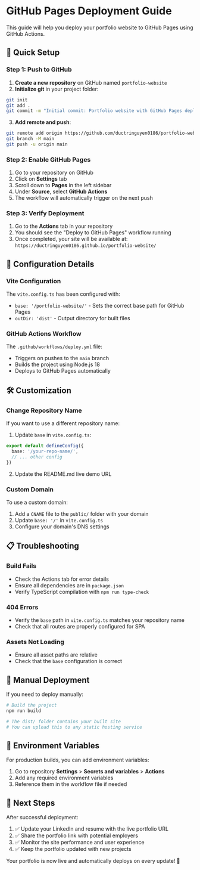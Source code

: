 # GitHub Pages Deployment Guide

This guide will help you deploy your portfolio website to GitHub Pages using GitHub Actions.

## 🚀 Quick Setup

### Step 1: Push to GitHub

1. **Create a new repository** on GitHub named `portfolio-website`
2. **Initialize git** in your project folder:
```bash
git init
git add .
git commit -m "Initial commit: Portfolio website with GitHub Pages deployment"
```

3. **Add remote and push**:
```bash
git remote add origin https://github.com/ductringuyen0186/portfolio-website.git
git branch -M main
git push -u origin main
```

### Step 2: Enable GitHub Pages

1. Go to your repository on GitHub
2. Click on **Settings** tab
3. Scroll down to **Pages** in the left sidebar
4. Under **Source**, select **GitHub Actions**
5. The workflow will automatically trigger on the next push

### Step 3: Verify Deployment

1. Go to the **Actions** tab in your repository
2. You should see the "Deploy to GitHub Pages" workflow running
3. Once completed, your site will be available at:
   `https://ductringuyen0186.github.io/portfolio-website/`

## 🔧 Configuration Details

### Vite Configuration

The `vite.config.ts` has been configured with:
- `base: '/portfolio-website/'` - Sets the correct base path for GitHub Pages
- `outDir: 'dist'` - Output directory for built files

### GitHub Actions Workflow

The `.github/workflows/deploy.yml` file:
- Triggers on pushes to the `main` branch
- Builds the project using Node.js 18
- Deploys to GitHub Pages automatically

## 🛠️ Customization

### Change Repository Name

If you want to use a different repository name:

1. Update `base` in `vite.config.ts`:
```typescript
export default defineConfig({
  base: '/your-repo-name/',
  // ... other config
})
```

2. Update the README.md live demo URL

### Custom Domain

To use a custom domain:

1. Add a `CNAME` file to the `public/` folder with your domain
2. Update `base: '/'` in `vite.config.ts`
3. Configure your domain's DNS settings

## 📋 Troubleshooting

### Build Fails
- Check the Actions tab for error details
- Ensure all dependencies are in `package.json`
- Verify TypeScript compilation with `npm run type-check`

### 404 Errors
- Verify the `base` path in `vite.config.ts` matches your repository name
- Check that all routes are properly configured for SPA

### Assets Not Loading
- Ensure all asset paths are relative
- Check that the `base` configuration is correct

## 🔄 Manual Deployment

If you need to deploy manually:

```bash
# Build the project
npm run build

# The dist/ folder contains your built site
# You can upload this to any static hosting service
```

## 📝 Environment Variables

For production builds, you can add environment variables:

1. Go to repository **Settings** > **Secrets and variables** > **Actions**
2. Add any required environment variables
3. Reference them in the workflow file if needed

## 🎯 Next Steps

After successful deployment:

1. ✅ Update your LinkedIn and resume with the live portfolio URL
2. ✅ Share the portfolio link with potential employers
3. ✅ Monitor the site performance and user experience
4. ✅ Keep the portfolio updated with new projects

Your portfolio is now live and automatically deploys on every update! 🎉
